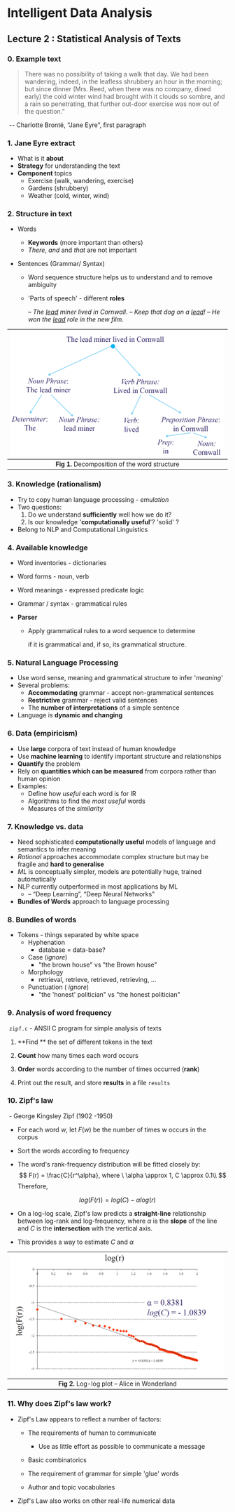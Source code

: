# Intelligent Data Analysis



## Lecture 2 : Statistical Analysis of Texts



### 0. Example text



> There was no possibility of taking a walk that day. We had been wandering, indeed, in the leafless shrubbery an hour in the morning; but since dinner (Mrs. Reed, when there was no company, dined early) the cold winter wind had brought with it clouds so sombre, and a rain so penetrating, that further out-door exercise was now out of the question.”

​																							-- Charlotte Brontë, “Jane Eyre”, first paragraph



### 1. Jane Eyre extract

- What is it **about**
- **Strategy** for understanding the text
- **Component** topics
  - Exercise (walk, wandering, exercise)
  - Gardens (shrubbery)
  - Weather (cold, winter, wind)



### 2. Structure in text

- Words

  - **Keywords** (more important than others)
  - *There*, *and* and *that* are not important

- Sentences (Grammar/ Syntax)

  - Word sequence structure helps us to understand and to remove ambiguity

  - 'Parts of speech' - different **roles**

    *– The <u>lead</u> miner lived in Cornwall*.
    *– Keep that dog on a <u>lead</u>!*
    *– He won the <u>lead</u> role in the new film*.
    
    

| <img src="IDA_Lecture 2.assets/image-20200130122732152.png" alt="image-20200130122732152" style="zoom: 50%;" /> |
| :----------------------------------------------------------: |
|        **Fig 1.** Decomposition of the word structure        |



### 3. Knowledge (rationalism)

- Try to copy human language processing - *emulation*
- Two questions:
  1. Do we understand **sufficiently** well how we do it?
  2. Is our knowledge '**computationally useful**'?  'solid' ?
- Belong to NLP and Computational Linguistics



### 4. Available knowledge

- Word inventories - dictionaries

- Word forms - noun, verb

- Word meanings - expressed predicate logic

- Grammar / syntax - grammatical rules

- **Parser**

  - Apply grammatical rules to a word sequence to determine 

    if it is grammatical and, if so, its grammatical structure.



### 5. Natural Language Processing

- Use word sense, meaning and grammatical structure to infer '*meaning*'
- Several problems:
  - **Accommodating** grammar - accept non-grammatical sentences
  - **Restrictive** grammar - reject valid sentences
  - The **number of interpretations** of a simple sentence
- Language is **dynamic and changing**



### 6. Data (empiricism)

- Use **large** corpora of text instead of human knowledge
- Use **machine learning** to identify important structure and relationships
- **Quantify** the problem
- Rely on **quantities which can be measured** from corpora rather than human opinion
- Examples:
  - Define how *useful* each word is for IR
  - Algorithms to find the *most useful* words
  - Measures of the *similarity*



### 7. Knowledge vs. data

- Need sophisticated **computationally useful** models of language and semantics to infer meaning
- *Rational* approaches accommodate complex structure but may be fragile and **hard to generalise**
- *ML* is conceptually simpler, models are potentially huge, trained automatically
- NLP currently outperformed in most applications by ML 
  - – “Deep Learning”, “Deep Neural Networks"
- **Bundles of Words** approach to language processing



### 8. Bundles of words

- Tokens - things separated by white space
  - Hyphenation
    - database = data-base?
  - Case (*ignore*)
    - "the brown house" vs "the Brown house"
  - Morphology
    - retrieval, retrieve, retrieved, retrieving, ...
  - Punctuation ( *ignore*)
    - "the 'honest' politician" vs "the honest politician"



### 9. Analysis of word frequency

​	`zipf.c` - ANSII C program for simple analysis of texts

1. **Find ** the set of different tokens in the text

2. **Count** how many times each word occurs

3. **Order** words according to the number of times occurred (**rank**)

4. Print out the result, and store **results** in a file `results`



### 10. Zipf's law

​		- George Kingsley Zipf (1902 -1950)

- For each word $w$, let $F(w)$ be the number of times $w$ occurs in the corpus

- Sort the words according to frequency

- The word's rank-frequency distribution will be fitted closely by:
  $$
  F(r) = \frac{C}{r^\alpha}, where \ \alpha \approx 1, C \approx 0.1\\
  $$
  Therefore,

$$
log(F(r)) = log(C) - \alpha log(r)
$$

- On a log-log scale, Zipf's law predicts a **straight-line** relationship between log-rank and log-frequency, where $\alpha$ is the **slope** of the line and $C$ is the **intersection** with the vertical axis.

- This provides a way to estimate $C$ and $\alpha$

  

| <img src="IDA_Lecture 2.assets/image-20200130144347354.png" alt="image-20200130144347354" style="zoom:67%;" /> |
| :----------------------------------------------------------: |
|        **Fig 2.** Log-log plot – Alice in Wonderland         |



### 11. Why does Zipf's law work?

- Zipf's Law appears to reflect a number of factors:

  - The requirements of human to communicate
    - Use as little effort as possible to communicate a message

  - Basic combinatorics
  - The requirement of grammar for simple 'glue' words
  - Author and topic vocabularies

- Zipf's Law also works on other real-life numerical data

  

[^Benford's Law]: Benford's law, is an observation about the frequency distribution of leading digits in many real-life sets of numerical data. The law states that in many naturally occurring collections of numbers, the leading significant digit is likely to be small.


